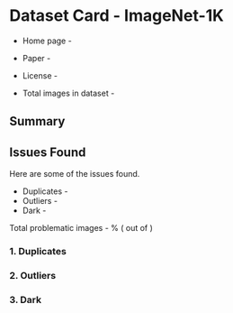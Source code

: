 # Dataset Card - ImageNet-1K

+ Home page - 

+ Paper - 


+ License - 

+ Total images in dataset - 

## Summary


## Issues Found
Here are some of the issues found.

+ Duplicates - 
+ Outliers - 
+ Dark - 

Total problematic images - % ( out of )

### 1. Duplicates


### 2. Outliers


### 3. Dark
